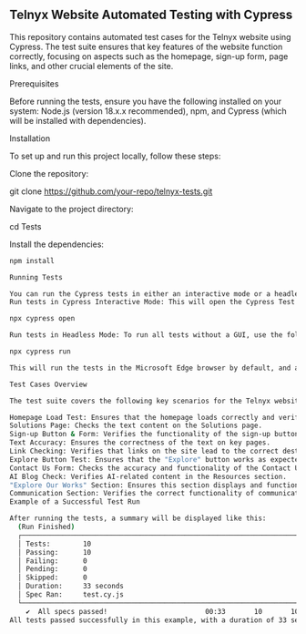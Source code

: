 ## Telnyx Website Automated Testing with Cypress

This repository contains automated test cases for the Telnyx website using Cypress. The test suite ensures that key features of the website function correctly, focusing on aspects such as the homepage, sign-up form, page links, and other crucial elements of the site.

Prerequisites

Before running the tests, ensure you have the following installed on your system: Node.js (version 18.x.x recommended), npm, and Cypress (which will be installed with dependencies).

Installation

To set up and run this project locally, follow these steps:

Clone the repository:

git clone https://github.com/your-repo/telnyx-tests.git

Navigate to the project directory:

cd Tests

Install the dependencies:

```bash
npm install

Running Tests

You can run the Cypress tests in either an interactive mode or a headless mode:
Run tests in Cypress Interactive Mode: This will open the Cypress Test Runner GUI where you can run and debug individual test cases:

npx cypress open

Run tests in Headless Mode: To run all tests without a GUI, use the following command:

npx cypress run

This will run the tests in the Microsoft Edge browser by default, and all results will be displayed directly in the terminal.

Test Cases Overview

The test suite covers the following key scenarios for the Telnyx website:

Homepage Load Test: Ensures that the homepage loads correctly and verifies the presence of the text "OUR NETWORK".
Solutions Page: Checks the text content on the Solutions page.
Sign-up Button & Form: Verifies the functionality of the sign-up button and form inputs.
Text Accuracy: Ensures the correctness of the text on key pages.
Link Checking: Verifies that links on the site lead to the correct destinations.
Explore Button Test: Ensures that the "Explore" button works as expected.
Contact Us Form: Checks the accuracy and functionality of the Contact Us form.
AI Blog Check: Verifies AI-related content in the Resources section.
"Explore Our Works" Section: Ensures this section displays and functions correctly.
Communication Section: Verifies the correct functionality of communication features.
Example of a Successful Test Run

After running the tests, a summary will be displayed like this:
  (Run Finished)
  ┌────────────────────────────────────────────────────────────────────────────────────────────┐
  │ Tests:        10                                                                            │
  │ Passing:      10                                                                            │
  │ Failing:      0                                                                             │
  │ Pending:      0                                                                             │
  │ Skipped:      0                                                                             │
  │ Duration:     33 seconds                                                                    │
  │ Spec Ran:     test.cy.js                                                                    │
  └────────────────────────────────────────────────────────────────────────────────────────────┘
    ✔  All specs passed!                        00:33       10       10        -        -        -
All tests passed successfully in this example, with a duration of 33 seconds.
